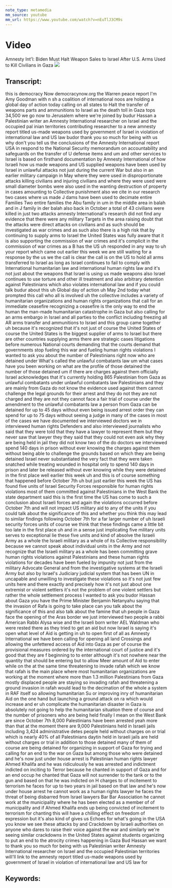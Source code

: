 ```yaml
---
note_type: metamedia
mm_source: youtube
mm_url: https://www.youtube.com/watch?v=nEuTlJ3CM9s
---
```


# Video
Amnesty Int'l: Biden Must Halt Weapon Sales to Israel After U.S. Arms Used to Kill Civilians in Gaza
![](https://www.youtube.com/watch?v=nEuTlJ3CM9s)

## Transcript:
this is democracy Now democracynow.org
the Warren peace report I'm Amy Goodman
with n sh a coalition of international
noos are holding a global day of action
today calling on all states to Halt the
transfer of weapons parts and
ammunitions to Israel as the death toll
in Gaza tops
34,500 we go now to Jerusalem where
we're joined by budur Hassan a
Palestinian writer an Amnesty
International researcher on Israel and
the occupied pal inian territories
contributing researcher to a new amnesty
report titled us-made weapons used by
government of Israel in violation of
international law and US law budor thank
you so much for being with us why don't
you tell us the conclusions of the
Amnesty International
report USA in respond to the National
Security memorandum on accountability
and safeguards on the transfer of U
defense items and um and other services
to Israel is based on firsthand
documentation by Amnesty
International of how Israeli how us made
weapons and US supplied weapons have
been used by Israel in unlawful attacks
not just during the current War but also
in an earlier military campaign in May
where they were used in disproportionate
attacks killing civilians and injuring
civilians and where they were used were
small diameter bombs were also used in
the wanting destruction of property in
cases amounting to Collective punishment
also we cite in our research two cases
where us made J dams have been used to
decimate entire Families Two entire
families the Abu family in um in the
middle area in balah and in J family in
der balah also back in October a total
of 43 civilians were killed in just two
attacks amnesty International's research
did not find any evidence that there
were any military Targets in the area
raising doubt that the attacks were
direct attacks on civilians and as such
should be investigated as war crimes and
as such also there is a high risk that
by continuing to supply arms to Israel
the United States was fully aware that
it is also supporting the commission of
war crimes and it's complicit in the
commission of war
crimes as a B has the US uh responded in
any way to uh your report which came out
earlier this
week we are still waiting for a response
by the us we the call is clear the call
is on the US to hold all arms
transferred to Israel as long as Israel
continues to fail to comply with
International humanitarian law and
international human rights law and it's
not just about the weapons that Israel
is using us made weapons also Israel
continues to use torture and other ill
treatment and also arbitrary detention
against Palestinians which also violates
international law and if you could talk
budur about this uh Global day of action
uh May 2nd today what prompted this call
who all is
involved uh the collective includes a
variety of humanitarian organizations
and human rights organizations that call
for an immediate ceasefire recognizing a
ceasefire is the only way to end the
human the man-made humanitarian
catastrophe in Gaza but also calling for
an arms embargo in Israel and all
parties to the conflict including
freezing all AR arms transfer and
ammunitions to Israel and this group
came together uh because it's recognized
that it's not just of course the United
States of course the United States is
the biggest supplier of arms to Israel
but there are other countries supplying
arms there are strategic cases
litigations before numerous National
courts demanding that the courts demand
that governments stop fueling this war
and fueling human rights
violations I wanted to ask you about the
number of Palestinians right now who are
detained under What's called the
unlawful combatants law um what cases
have you been working on what are the
profile of those detained the number of
those detained um if there are charges
against
them officially Israel acknowledges that
it's currently holding
865 Palestinian from Gaza as unlawful
combatants under unlawful combatants law
Palestinians and they are mainly from
Gaza do not know the evidence used
against them cannot challenge the legal
grounds for their arrest and they do not
they are not charged and they are not
they cannot face a fair trial of course
under the amendment to the unlawful
combatants law a person from Gaza can be
detained for up to 45 days without even
being issued arrest order they can spend
for up to 75 days without seeing a judge
in many of the cases in most of the
cases we have documented we interviewed
doctors we in interviewed human rights
Defenders and also interviewed
journalists who said that they were told
that they have a lawyer to represent
them but they never saw that lawyer they
they said that they could not even ask
why they are being held in jail they did
not know two of the do doctors we
interviewed spend 140 days in prison
without ever knowing the charges against
them without being able to challenge the
grounds based on which they are being
detained Israel never substantiated the
very fact that they were taken snatched
while treating wounded in hospital only
to spend 140 days in prison and later be
released without ever knowing while they
were detained in the first place well
earlier this week uh and this is of
course something that happened before
October 7th uh but just earlier this
week the US has found five units of
Israel Security Forces responsible for
human rights violations most of them
committed against Palestinians in the
West Bank the state department said this
is the first time the US has come to
such a conclusion about Israeli forces
and again the violations occurred before
October 7th and will not impact US
military aid to any of the units if you
could talk about the significance of
this and whether you think this may lead
to similar findings following October
7th for a far larger number of uh
Israeli security forces
units of course we think that these
findings came a little bit too late in
the first place uh and in a sense just
implicating five military units serves
to exceptional lie these five units and
kind of absolve the Israeli Army as a
whole the Israeli military as a whole of
its Collective responsibility because we
cannot speak about individual units in
the Army and not recognize that the
Israeli military as a whole has been
committing grave human rights violations
against Palestinians and these human
rights violations for decades have been
fueled by impunity not just from the
military Advocate General and from the
investigative systems at the Israeli
Army but also by Israel's Judiciary
judicial system that has been UN in
uncapable and unwilling to investigate
these violations so it's not just few
units here and there exactly and
precisely how it's not just about one
extremist or violent settlers it's not
the problem of one violent settlers but
rather the whole settlement process
I wanted to ask you budor Hassan about
Gaza you have the Prime Minister
Benjamin Netanyahu saying that the
invasion of Rafa is going to take place
can you talk about the significance of
this and also talk about the famine that
uh people in Gaza face the opening of
the Aras border we just interviewed two
people a rabbi American Rabbi Alysa wise
and the Israeli born writer AEL Waldman
who were rested there as they tried to
get an aid but now Israel is saying it's
open what level of Aid is getting
in uh to open first of all as Amnesty
International we have been calling for
opening all land Crossings and allowing
the unfettered access of Aid into Gaza
as per of course the provisional
measures ordered by the international
court of justice and it's good that they
are f beginning to to enter although
it's not nowhere near the quantity that
should be entering but to allow Meer
amount of Aid to enter while on the at
the same time threatening to invade
rafah which we know that rafah is the
main place where most humanitarian
organizations are working at the moment
where more than 1.3 million Palestinians
from Gaza mostly displaced people are
staying so invading rafah and
threatening a ground invasion in rafah
would lead to the decimation of the
whole a system in RAF itself so allowing
humanitarian Su or improving inry of
humanitarian Aid on the one hand but
launching a ground attack on ra which
would increase and er uh complicate the
humanitarian disaster in Gaza is
absolutely not going to help the
humanitarian situation there of
course and the number of prisoners who
are being held finally
I mean on the West Bank are since
October 7th 8,000 Palestinians have been
arrested yeah more than that at the
moment there are 9,000 Palestinians held
in Israeli jails including
3,424 administrative detes people held
without charges on or trial which is
nearly 40% of all Palestinians daytin
held in Israeli jails are held without
charges or trial in addition to those
detained many of them of course are
being detained for organizing in support
of Gaza for trying and calling for an
end to the war on Gaza but among those
who were detained and he's now just
under house arrest is Palestinian human
rights lawyer Ahmed Khalifa and he was
ridiculously he was arrested and
indictment indicted on inciting to
Terror because he chanted in support of
Gaza and for an end occup
he chanted that Gaza will not surrender
to the tank or to the gun and based on
that he was indicted on H charges to of
incitement to terrorism he faces for up
to two years in jail based on that law
and he's now under house arrest he
cannot work as a human rights lawyer he
faces the threat of being disbarred from
Israel lawyers Bar Bar Association he
cannot work at the municipality where he
has been elected as a member of of
municipality and if Ahmed Khalifa ends
up being convicted of incitement to
terrorism for chanting this will have a
chilling effect on freedom of expression
but it's also kind of gives us Echoes
for what's going in the USA you know we
see these attacks by and Crackdown by
Israeli authorities on anyone who dares
to raise their voice against the war and
similarly we're seeing similar
crackdowns in the United States against
students organizing to put an end to the
atrocity crimes happening in
Gaza Bud Hassan we want to thank you so
much for being with us Palestinian
writer Amnesty International researcher
on Israel and the occupied Palestinian
territories will'll link to the amnesty
report titled us-made weapons used by
government of Israel in violation of
international law and US
law for


## Keywords:
